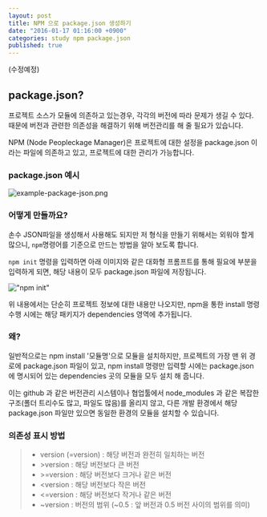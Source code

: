 ```yaml
---
layout: post
title: NPM 으로 package.json 생성하기
date: "2016-01-17 01:16:00 +0900"
categories: study npm package.json
published: true
---
```



(수정예정)
## package.json?
프로젝트 소스가 모듈에 의존하고 있는경우, 각각의 버전에 따라 문제가 생길 수 있다. 때문에 버전과 관련한 의존성을 해결하기 위해 버전관리를 해 줄 필요가 있습니다.

NPM (Node Peopleckage Manager)은 프로젝트에 대한 설정을 package.json 이라는 파일에 의존하고 있고, 프로젝트에 대한 관리가 가능합니다.

### package.json 예시
![example-package-json.png]({{site.baseurl}}/_posts/example-package-json.png)

### 어떻게 만들까요?
손수 JSON파일을 생성해서 사용해도 되지만 저 형식을 만들기 위해서는 외워야 할게 많으니, `npm`명령어를 기준으로 만드는 방법을 알아 보도록 합니다.

```npm init``` 명령을 입력하면 아래 이미지와 같은 대화형 프롬프트를 통해 필요에 부분을 입력하게 되면, 해당 내용이 모두 package.json 파일에 저장됩니다.

!["npm init"](/_images/example-npm-init.png)

위 내용에서는 단순히 프로젝트 정보에 대한 내용만 나오지만, npm을 통한 install 명령 수행 시에는 해당 패키지가 dependencies 영역에 추가됩니다.

### 왜?
일반적으로는 npm install '모듈명'으로 모듈을 설치하지만, 프로젝트의 가장 맨 위 경로에 package.json 파일이 있고, npm install 명령만 입력할 시에는 package.json 에 명시되어 있는 dependencies 곳의 모듈을 모두 설치 해 줍니다. 

이는 github 과 같은 버전관리 시스템이나 협업툴에서 node_modules 과 같은 복잡한구조(폴더 트리수도 많고, 파일도 많음)를 올리지 않고, 다른 개발 환경에서 해당 package.json 파일만 있으면 동일한 환경의 모듈을 설치할 수 있습니다.

### 의존성 표시 방법
> - version (=version) : 해당 버전과 완전히 일치하는 버전
> - \>version : 해당 버전보다 큰 버전
> - \>=version : 해당 버전보다 크거나 같은 버전
> - <version : 해당 버전보다 작은 버전
> - <=version : 해당 버전보다 작거나 같은 버전
> - ~version : 버전의 범위 (~0.5 : 앞 버전과 0.5 버전 사이의 범위를 의미)
